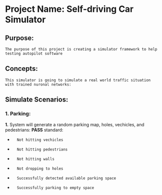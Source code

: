 # Project Name: Self-driving Car Simulator

## Purpose:
    The purpose of this project is creating a simulator framework to help testing autopilot software

## Concepts:
    This simulator is going to simulate a real world traffic situation with trained nuronal networks:

## Simulate Scenarios:
### 1. Parking:
**1.** System will generate a random parking map, holes, vechicles, and pedestrians:
**PASS** standard:
*       Not hitting vechicles
*       Not hitting pedestrians
*       Not hitting walls
*       Not dropping to holes
*       Successfully detected available parking space
*       Successfully parking to empty space


